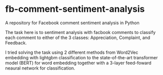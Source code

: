 # fb-comment-sentiment-analysis
A repository for Facebook comment sentiment analysis in Python

The task here is to sentiment analysis with facbook comments to classify each comment to either of the 3 classes: Appreciation, Complaint, and Feedback.

I tried solving the task using 2 different methods from Word2Vec embedding with lightgbm classification to the state-of-the-art transformer model (BERT) for word embedding together with a 3-layer feed-foward neaural network for classification.
